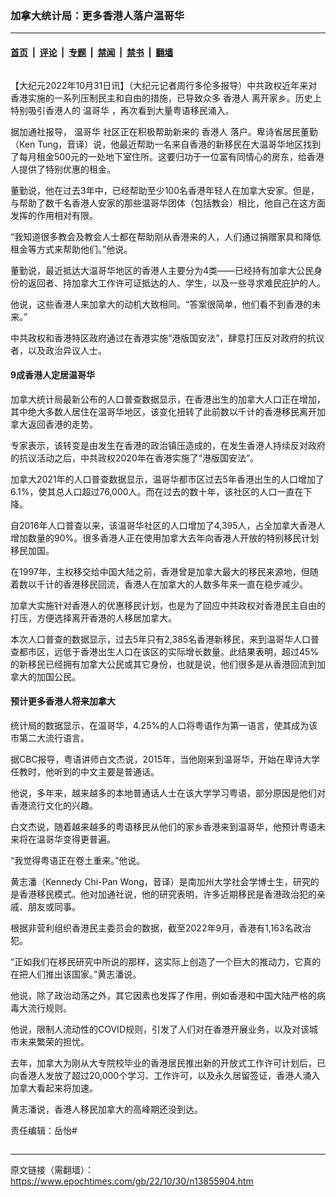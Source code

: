 ### 加拿大统计局：更多香港人落户温哥华

---

#### [首页](../../../..?n13855904) &nbsp;|&nbsp; [评论](../../../../../epoch-comment?n13855904) &nbsp;|&nbsp; [专题](../../../../../epoch-special?n13855904) &nbsp;|&nbsp; [禁闻](../../../../../epoch-news?n13855904) &nbsp;|&nbsp; [禁书](../../../../../books?n13855904) &nbsp;|&nbsp; [翻墙](https://github.com/gfw-breaker/nogfw/blob/master/README.md?n13855904)


<div class="column" id="artbody" itemprop="articleBody">
 <!-- article content begin -->
 <p>
  【大纪元2022年10月31日讯】（大纪元记者周行多伦多报导）中共政权近年来对香港实施的一系列压制民主和自由的措施，已导致众多
  <ok href="https://www.epochtimes.com/gb/tag/%E9%A6%99%E6%B8%AF%E4%BA%BA.html">
   香港人
  </ok>
  离开家乡。历史上特别吸引香港人的
  <ok href="https://www.epochtimes.com/gb/tag/%E6%B8%A9%E5%93%A5%E5%8D%8E.html">
   温哥华
  </ok>
  ，再次看到大量粤语移民涌入。
 </p>
 <p>
  据加通社报导，
  <ok href="https://www.epochtimes.com/gb/tag/%E6%B8%A9%E5%93%A5%E5%8D%8E.html">
   温哥华
  </ok>
  社区正在积极帮助新来的
  <ok href="https://www.epochtimes.com/gb/tag/%E9%A6%99%E6%B8%AF%E4%BA%BA.html">
   香港人
  </ok>
  落户。卑诗省居民董勤（Ken Tung，音译）说，他最近帮助一名来自香港的新移民在大温哥华地区找到了每月租金500元的一处地下室住所。这要归功于一位富有同情心的房东，给香港人提供了特别优惠的租金。
 </p>
 <p>
  董勤说，他在过去3年中，已经帮助至少100名香港年轻人在加拿大安家。但是，与帮助了数千名香港人安家的那些温哥华团体（包括教会）相比，他自己在这方面发挥的作用相对有限。
 </p>
 <p>
  “我知道很多教会及教会人士都在帮助刚从香港来的人，人们通过捐赠家具和降低租金等方式来帮助他们。”他说。
 </p>
 <p>
  董勤说，最近抵达大温哥华地区的香港人主要分为4类——已经持有加拿大公民身份的返回者、持加拿大工作许可证抵达的人、学生，以及一些寻求难民庇护的人。
 </p>
 <p>
  他说，这些香港人来加拿大的动机大致相同。“答案很简单，他们看不到香港的未来。”
 </p>
 <p>
  中共政权和香港特区政府通过在香港实施“港版国安法”，肆意打压反对政府的抗议者，以及政治异议人士。
 </p>
 <h4>
  9成香港人定居温哥华
 </h4>
 <p>
  加拿大统计局最新公布的人口普查数据显示，在香港出生的加拿大人口正在增加，其中绝大多数人居住在温哥华地区，该变化扭转了此前数以千计的香港移民离开加拿大返回香港的走势。
 </p>
 <p>
  专家表示，该转变是由发生在香港的政治镇压造成的，在发生香港人持续反对政府的抗议活动之后，中共政权2020年在香港实施了“港版国安法”。
 </p>
 <p>
  加拿大2021年的人口普查数据显示，温哥华都市区过去5年香港出生的人口增加了6.1%，使其总人口超过76,000人。而在过去的数十年，该社区的人口一直在下降。
 </p>
 <p>
  自2016年人口普查以来，该温哥华社区的人口增加了4,395人，占全加拿大香港人增加数量的90%。很多香港人正在使用加拿大去年向香港人开放的特别移民计划移民加国。
 </p>
 <p>
  在1997年，主权移交给中国大陆之前，香港曾是加拿大最大的移民来源地，但随着数以千计的香港移民回流，香港人在加拿大的人数多年来一直在稳步减少。
 </p>
 <p>
  加拿大实施针对香港人的优惠移民计划，也是为了回应中共政权对香港民主自由的打压，方便选择离开香港的人移居加拿大。
 </p>
 <p>
  本次人口普查的数据显示，过去5年只有2,385名香港新移民，来到温哥华人口普查都市区，远低于香港出生人口在该区的实际增长数量。此结果表明，超过45%的新移民已经拥有加拿大公民或其它身份，也就是说，他们很多是从香港回流到加拿大的加国公民。
 </p>
 <h4>
  预计更多香港人将来加拿大
 </h4>
 <p>
  统计局的数据显示，在温哥华，4.25%的人口将粤语作为第一语言，使其成为该市第二大流行语言。
 </p>
 <p>
  据CBC报导，粤语讲师白文杰说，2015年，当他刚来到温哥华，开始在卑诗大学任教时，他听到的中文主要是普通话。
 </p>
 <p>
  他说，多年来，越来越多的本地普通话人士在该大学学习粤语，部分原因是他们对香港流行文化的兴趣。
 </p>
 <p>
  白文杰说，随着越来越多的粤语移民从他们的家乡香港来到温哥华，他预计粤语未来将在温哥华变得更普遍。
 </p>
 <p>
  “我觉得粤语正在卷土重来。”他说。
 </p>
 <p>
  黄志潘（Kennedy Chi-Pan Wong，音译）是南加州大学社会学博士生，研究的是香港移民模式。他对加通社说，他的研究表明，许多近期移民是香港政治犯的亲戚、朋友或同事。
 </p>
 <p>
  根据非营利组织香港民主委员会的数据，截至2022年9月，香港有1,163名政治犯。
 </p>
 <p>
  “正如我们在移民研究中所说的那样，这实际上创造了一个巨大的推动力，它真的在把人们推出该国家。”黄志潘说。
 </p>
 <p>
  他说，除了政治动荡之外，其它因素也发挥了作用，例如香港和中国大陆严格的病毒大流行规则。
 </p>
 <p>
  他说，限制人流动性的COVID规则，引发了人们对在香港开展业务，以及对该城市未来繁荣的担忧。
 </p>
 <p>
  去年，加拿大为刚从大专院校毕业的香港居民推出新的开放式工作许可计划后，已向香港人发放了超过20,000个学习、工作许可，以及永久居留签证，香港人涌入加拿大看起来将加速。
 </p>
 <p>
  黄志潘说，香港人移民加拿大的高峰期还没到达。
 </p>
 <p>
  责任编辑：岳怡#
 </p>
 <!-- article content end -->
</div>


<img src='http://gfw-breaker.win/epoch-news/pages/ncid1349362/n13855904.md' width='0px' height='0px'/>

---

原文链接（需翻墙）：https://www.epochtimes.com/gb/22/10/30/n13855904.htm